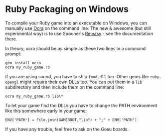 # Ruby Packaging on Windows

To compile your Ruby game into an executable on Windows, you can manually use [Ocra](http://github.com/larsch/ocra/) on the command line. The new & awesome (but still experimental way) is to use Spooner's [Releasy](https://github.com/Spooner/releasy/) - see the documentation there.

In theory, ocra should be as simple as these two lines in a command prompt:

    gem install ocra
    ocra my_ruby_game.rb

If you are using sound, you have to ship `fmod.dll` too. Other gems like `ruby-opengl` might require their own DLLs too. You can put them in a `lib` subdirectory and then include them on the command line:

    ocra my_ruby_game.rb lib\*

To let your game find the DLLs you have to change the PATH environment like this somewhere early in your game:

    ENV['PATH'] = File.join(GAMEROOT,"lib") + ";" + ENV['PATH']

If you have any trouble, feel free to ask on the Gosu boards.
